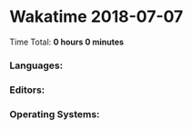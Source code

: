 # Wakatime 2018-07-07

Time Total: **0 hours 0 minutes**

### Languages:

### Editors:

### Operating Systems:

